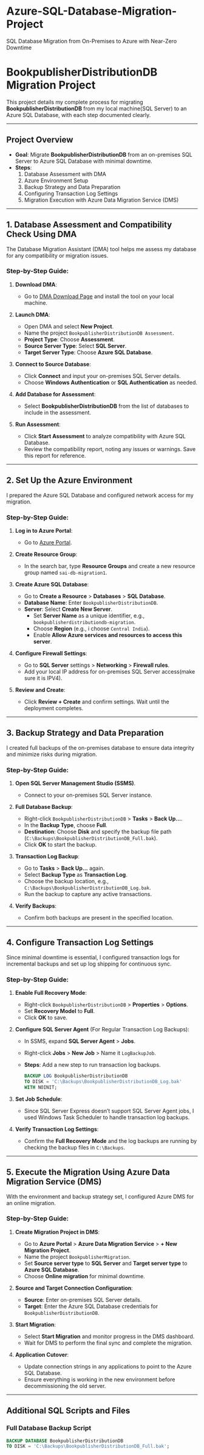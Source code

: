 # Azure-SQL-Database-Migration-Project
SQL Database Migration from On-Premises to Azure with Near-Zero Downtime

# BookpublisherDistributionDB Migration Project

This project details my complete process for migrating **BookpublisherDistributionDB** from my local machine(SQL Server) to an Azure SQL Database, with each step documented clearly. 

---

## Project Overview

- **Goal**: Migrate **BookpublisherDistributionDB** from an on-premises SQL Server to Azure SQL Database with minimal downtime.
- **Steps**:
  1. Database Assessment with DMA
  2. Azure Environment Setup
  3. Backup Strategy and Data Preparation
  4. Configuring Transaction Log Settings
  5. Migration Execution with Azure Data Migration Service (DMS)

---

## 1. Database Assessment and Compatibility Check Using DMA

The Database Migration Assistant (DMA) tool helps me assess my database for any compatibility or migration issues.

### Step-by-Step Guide:

1. **Download DMA**:
   - Go to [DMA Download Page](https://aka.ms/dma) and install the tool on your local machine.

2. **Launch DMA**:
   - Open DMA and select **New Project**.
   - Name the project `BookpublisherDistributionDB Assessment`.
   - **Project Type**: Choose **Assessment**.
   - **Source Server Type**: Select **SQL Server**.
   - **Target Server Type**: Choose **Azure SQL Database**.

3. **Connect to Source Database**:
   - Click **Connect** and input your on-premises SQL Server details.
   - Choose **Windows Authentication** or **SQL Authentication** as needed.

4. **Add Database for Assessment**:
   - Select **BookpublisherDistributionDB** from the list of databases to include in the assessment.

5. **Run Assessment**:
   - Click **Start Assessment** to analyze compatibility with Azure SQL Database.
   - Review the compatibility report, noting any issues or warnings. Save this report for reference.

---

## 2. Set Up the Azure Environment

I prepared the Azure SQL Database and configured network access for my migration.

### Step-by-Step Guide:

1. **Log in to Azure Portal**:
   - Go to [Azure Portal](https://portal.azure.com/).

2. **Create Resource Group**:
   - In the search bar, type **Resource Groups** and create a new resource group named `sai-db-migration1`.

3. **Create Azure SQL Database**:
   - Go to **Create a Resource** > **Databases** > **SQL Database**.
   - **Database Name**: Enter `BookpublisherDistributionDB`.
   - **Server**: Select **Create New Server**.
     - Set **Server Name** as a unique identifier, e.g., `bookpublisherdistributiondb-migration`.
     - Choose **Region** (e.g., i choose `Central India`).
     - Enable **Allow Azure services and resources to access this server**.

4. **Configure Firewall Settings**:
   - Go to **SQL Server** settings > **Networking** > **Firewall rules**.
   - Add your local IP address for on-premises SQL Server access(make sure it is IPV4).

5. **Review and Create**:
   - Click **Review + Create** and confirm settings. Wait until the deployment completes.

---

## 3. Backup Strategy and Data Preparation

I created full backups of the on-premises database to ensure data integrity and minimize risks during migration.

### Step-by-Step Guide:

1. **Open SQL Server Management Studio (SSMS)**.
   - Connect to your on-premises SQL Server instance.

2. **Full Database Backup**:
   - Right-click `BookpublisherDistributionDB` > **Tasks** > **Back Up...**.
   - In the **Backup Type**, choose **Full**.
   - **Destination**: Choose **Disk** and specify the backup file path (`C:\Backups\BookpublisherDistributionDB_Full.bak`).
   - Click **OK** to start the backup.

3. **Transaction Log Backup**:
   - Go to **Tasks** > **Back Up...** again.
   - Select **Backup Type** as **Transaction Log**.
   - Choose the backup location, e.g., `C:\Backups\BookpublisherDistributionDB_Log.bak`.
   - Run the backup to capture any active transactions.

4. **Verify Backups**:
   - Confirm both backups are present in the specified location.

---

## 4. Configure Transaction Log Settings

Since minimal downtime is essential, I configured transaction logs for incremental backups and set up log shipping for continuous sync.

### Step-by-Step Guide:

1. **Enable Full Recovery Mode**:
   - Right-click `BookpublisherDistributionDB` > **Properties** > **Options**.
   - Set **Recovery Model** to **Full**.
   - Click **OK** to save.

2. **Configure SQL Server Agent** (For Regular Transaction Log Backups):
   - In SSMS, expand **SQL Server Agent** > **Jobs**.
   - Right-click **Jobs** > **New Job** > Name it `LogBackupJob`.
   - **Steps**: Add a new step to run transaction log backups.

     ```sql
     BACKUP LOG BookpublisherDistributionDB 
     TO DISK = 'C:\Backups\BookpublisherDistributionDB_Log.bak' 
     WITH NOINIT;
     ```

3. **Set Job Schedule**:
   - Since SQL Server Express doesn’t support SQL Server Agent jobs, I used Windows Task Scheduler to handle transaction log backups.

4. **Verify Transaction Log Settings**:
   - Confirm the **Full Recovery Mode** and the log backups are running by checking the backup files in `C:\Backups`.

---

## 5. Execute the Migration Using Azure Data Migration Service (DMS)

With the environment and backup strategy set, I configured Azure DMS for an online migration.

### Step-by-Step Guide:

1. **Create Migration Project in DMS**:
   - Go to **Azure Portal** > **Azure Data Migration Service** > **+ New Migration Project**.
   - Name the project `BookpublisherMigration`.
   - Set **Source server type** to **SQL Server** and **Target server type** to **Azure SQL Database**.
   - Choose **Online migration** for minimal downtime.

2. **Source and Target Connection Configuration**:
   - **Source**: Enter on-premises SQL Server details.
   - **Target**: Enter the Azure SQL Database credentials for `BookpublisherDistributionDB`.

3. **Start Migration**:
   - Select **Start Migration** and monitor progress in the DMS dashboard.
   - Wait for DMS to perform the final sync and complete the migration.

4. **Application Cutover**:
   - Update connection strings in any applications to point to the Azure SQL Database.
   - Ensure everything is working in the new environment before decommissioning the old server.

---

## Additional SQL Scripts and Files

### Full Database Backup Script

```sql
BACKUP DATABASE BookpublisherDistributionDB 
TO DISK = 'C:\Backups\BookpublisherDistributionDB_Full.bak';


